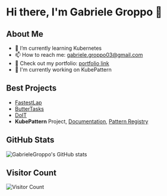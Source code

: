 # Hi there, I'm Gabriele Groppo 👋

## About Me
- 🌱 I’m currently learning Kubernetes
- 📫 How to reach me: [gabriele.groppo03@gmail.com](mailto:gabriele.groppo03@gmail.com)
- 🎨 Check out my portfolio: [portfolio link](https://gabrielegroppo.it)
- 🔭 I'm currently working on KubePattern

## Best Projects
- [FastestLap](https://github.com/mbroglio/FastestLap)
- [ButterTasks](https://github.com/GabrieleGroppo/ButterTasks)
- [DoIT](https://github.com/GabrieleGroppo/DoIT)
- **KubePattern** Project, [Documentation](https://github.com/GabrieleGroppo/kubepattern-doc), [Pattern Registry](https://github.com/GabrieleGroppo/kubepattern-registry)
## GitHub Stats
![GabrieleGroppo's GitHub stats](https://github-readme-stats.vercel.app/api?username=GabrieleGroppo&show_icons=true&theme=radical)

## Visitor Count
![Visitor Count](https://profile-counter.glitch.me/GabrieleGroppo/count.svg)
